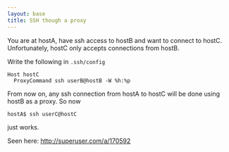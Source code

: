 ```yaml
---
layout: base
title: SSH though a proxy
---
```


You are at hostA, have ssh access to hostB and want to connect to hostC.  Unfortunately, hostC only accepts connections from hostB.

Write the following in `.ssh/config`

    Host hostC
      ProxyCommand ssh userB@hostB -W %h:%p

From now on, any ssh connection from hostA to hostC will be done using hostB as a proxy. So now

    hostA$ ssh userC@hostC

just works.

Seen here: http://superuser.com/a/170592
